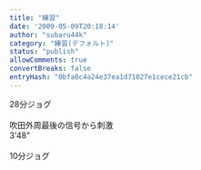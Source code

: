 ```yaml
---
title: "練習"
date: '2009-05-09T20:18:14'
author: "subaru44k"
category: "練習(デフォルト)"
status: "publish"
allowComments: true
convertBreaks: false
entryHash: "0bfa0c4a24e37ea1d71027e1cece21cb"
---
```

28分ジョグ<br>
<br>
吹田外周最後の信号から刺激<br>
3'48"<br>
<br>
10分ジョグ
